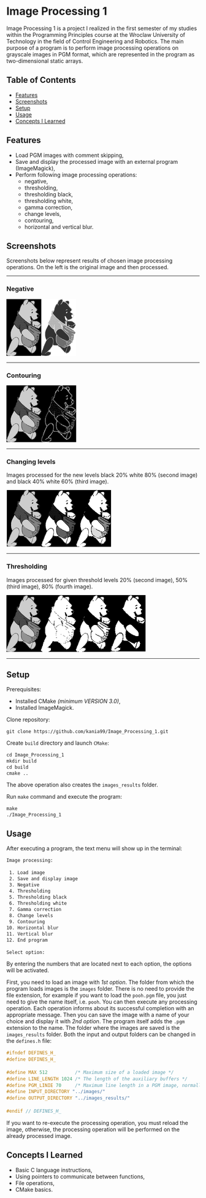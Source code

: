 # Image Processing 1

Image Processing 1 is a project I realized in the first semester of my studies within the Programming Principles course
at the Wroclaw University of Technology in the field of Control Engineering and Robotics. The main purpose of a program is
to perform image processing operations on grayscale images in PGM format, which are represented in the program as two-dimensional static arrays.

## Table of Contents

  - [Features](#features)
  - [Screenshots](#screenshots)
  - [Setup](#setup)
  - [Usage](#usage)
  - [Concepts I Learned](#concepts-i-learned)

## Features

- Load PGM images with comment skipping,
- Save and display the processed image with an external program (ImageMagick),
- Perform following image processing operations:
  - negative,
  - thresholding,
  - thresholding black,
  - thresholding white,
  - gamma correction,
  - change levels,
  - contouring,
  - horizontal and vertical blur.


## Screenshots

Screenshots below represent results of chosen image processing operations.
On the left is the original image and then processed.

---

### Negative

![screenshot1](./screenshots/negative.png "Negative")

---

### Contouring

![screenshot2](./screenshots/contouring.png "Contouring")

---

### Changing levels

Images processed for the new levels black 20% white 80% (second image) and black 40% white 60% (third image).

![screenshot3](./screenshots/levels.png "Changing_levels")

---

### Thresholding

Images processed for given threshold levels 20% (second image), 50% (third image), 80% (fourth image).

![screenshot4](./screenshots/threshold.png "Thresholding")

---


## Setup

Prerequisites:
* Installed CMake *(minimum VERSION 3.0)*,
* Installed ImageMagick.

Clone repository:

    git clone https://github.com/kania99/Image_Processing_1.git

Create `build` directory and launch `CMake`:

    cd Image_Processing_1
    mkdir build
    cd build
    cmake ..

The above operation also creates the `images_results` folder.

Run `make` command and execute the program:

    make
    ./Image_Processing_1 

## Usage

After executing a program, the text menu will show up in the terminal:

    Image processing:
    
     1. Load image
     2. Save and display image
     3. Negative
     4. Thresholding
     5. Thresholding black
     6. Thresholding white
     7. Gamma correction
     8. Change levels
     9. Contouring
    10. Horizontal blur
    11. Vertical blur
    12. End program
    
    Select option:

By entering the numbers that are located next to each option, the options will be activated.

First, you need to load an image with *1st option*. The folder from which the program loads images is the `images` folder.
There is no need to provide the file extension, for example if you want to load the `pooh.pgm` file, you just need to give 
the name itself, i.e. `pooh`. You can then execute any processing operation. Each operation informs about its successful 
completion with an appropriate message. Then you can save the image with a name of your choice and display
it with *2nd option*. The program itself adds the `.pgm` extension to the name. The folder where the images are saved is the `images_results` folder. 
Both the input and output folders can be changed in the `defines.h` file:

```C
#ifndef DEFINES_H_
#define DEFINES_H_

#define MAX 512          /* Maximum size of a loaded image */
#define LINE_LENGTH 1024 /* The length of the auxiliary buffers */
#define PGM_LINIE 70     /* Maximum line length in a PGM image, normally 70, for tests 20 */
#define INPUT_DIRECTORY "../images/"
#define OUTPUT_DIRECTORY "../images_results/"

#endif // DEFINES_H_
```
If you want to re-execute the processing operation, you must reload the image, otherwise, the processing operation will be performed on the already processed image.


## Concepts I Learned

- Basic C language instructions,
- Using pointers to communicate between functions,
- File operations,
- CMake basics.

